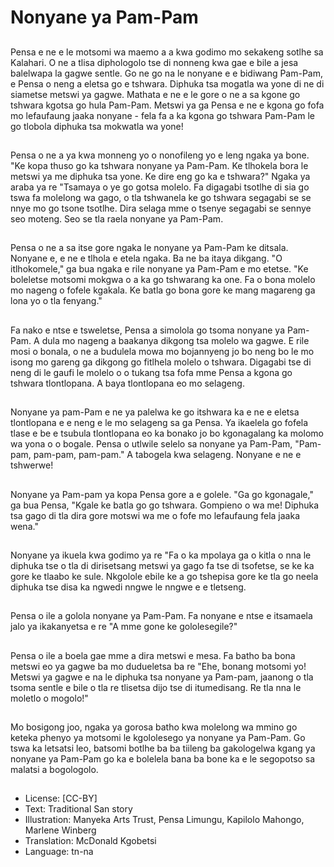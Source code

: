 # Nonyane ya Pam-Pam

##
Pensa e ne e le motsomi wa maemo a a kwa godimo mo sekakeng sotlhe sa Kalahari. O ne a tlisa diphologolo tse di nonneng kwa gae e bile a jesa balelwapa la gagwe sentle. Go ne go na le nonyane e e bidiwang Pam-Pam, e Pensa o neng a eletsa go e tshwara. Diphuka tsa mogatla wa yone di ne di siametse metswi ya gagwe. Mathata e ne e le gore o ne a sa kgone go tshwara kgotsa go hula Pam-Pam. Metswi ya ga Pensa e ne e kgona go fofa mo lefaufaung jaaka nonyane - fela fa a ka kgona go tshwara Pam-Pam le go tlobola diphuka tsa mokwatla wa yone!

##
Pensa o ne a ya kwa monneng yo o nonofileng yo e leng ngaka ya bone. "Ke kopa thuso go ka tshwara nonyane ya Pam-Pam. Ke tlhokela bora le metswi ya me diphuka tsa yone. Ke dire eng go ka e tshwara?" Ngaka ya araba ya re "Tsamaya o ye go gotsa molelo. Fa digagabi tsotlhe di sia go tswa fa molelong wa gago, o tla tshwanela ke go tshwara segagabi se se nnye mo go tsone tsotlhe. Dira selaga mme o tsenye segagabi se sennye seo moteng. Seo se tla raela nonyane ya Pam-Pam.

##
Pensa o ne a sa itse gore ngaka le nonyane ya Pam-Pam ke ditsala. Nonyane e, e ne e tlhola e etela ngaka. Ba ne ba itaya dikgang. "O itlhokomele," ga bua ngaka e rile nonyane ya Pam-Pam e mo etetse. "Ke boleletse motsomi mokgwa o a ka go tshwarang ka one. Fa o bona molelo mo nageng o fofele kgakala. Ke batla go bona gore ke mang magareng ga lona yo o tla fenyang."

##
Fa nako e ntse e tsweletse, Pensa a simolola go tsoma nonyane ya Pam-Pam. A dula mo nageng a baakanya dikgong tsa molelo wa gagwe. E rile mosi o bonala, o ne a budulela mowa mo bojannyeng jo bo neng bo le mo isong mo gareng ga dikgong go fitlhela molelo o tshwara. Digagabi tse di neng di le gaufi le molelo o o tukang tsa fofa mme Pensa a kgona go tshwara tlontlopana. A baya tlontlopana eo mo selageng.

##
Nonyane ya pam-Pam e ne ya palelwa ke go itshwara ka e ne e eletsa tlontlopana e e neng e le mo selageng sa ga Pensa. Ya ikaelela go fofela tlase e be e tsubula tlontlopana eo ka bonako jo bo kgonagalang ka molomo wa yona o o bogale. Pensa o utlwile selelo sa nonyane ya Pam-Pam, "Pam-pam, pam-pam, pam-pam." A tabogela kwa selageng. Nonyane e ne e tshwerwe!

##
Nonyane ya Pam-pam ya kopa Pensa gore a e golele. "Ga go kgonagale," ga bua Pensa, "Kgale ke batla go go tshwara. Gompieno o wa me! Diphuka tsa gago di tla dira gore motswi wa me o fofe mo lefaufaung fela jaaka wena."

##
Nonyane ya ikuela kwa godimo ya re "Fa o ka mpolaya ga o kitla o nna le diphuka tse o tla di dirisetsang metswi ya gago fa tse di tsofetse, se ke ka gore ke tlaabo ke sule. Nkgolole ebile ke a go tshepisa gore ke tla go neela diphuka tse disa ka ngwedi nngwe le nngwe e e tletseng.

##
Pensa o ile a golola nonyane ya Pam-Pam. Fa nonyane e ntse e itsamaela jalo ya ikakanyetsa e re "A mme gone ke gololesegile?"

##
Pensa o ile a boela gae mme a dira metswi e mesa. Fa batho ba bona metswi eo ya gagwe ba mo dudueletsa ba re "Ehe, bonang motsomi yo! Metswi ya gagwe e na le diphuka tsa nonyane ya Pam-pam, jaanong o tla tsoma sentle e bile o tla re tlisetsa dijo tse di itumedisang. Re tla nna le moletlo o mogolo!"

##
Mo bosigong joo, ngaka ya gorosa batho kwa molelong wa mmino go keteka phenyo ya motsomi le kgololesego ya nonyane ya Pam-Pam. Go tswa ka letsatsi leo, batsomi botlhe ba ba tiileng ba gakologelwa kgang ya nonyane ya Pam-Pam go ka e bolelela bana ba bone ka e le segopotso sa malatsi a bogologolo.

##
* License: [CC-BY]
* Text: Traditional San story
* Illustration: Manyeka Arts Trust, Pensa Limungu, Kapilolo Mahongo, Marlene Winberg
* Translation: McDonald Kgobetsi
* Language: tn-na
